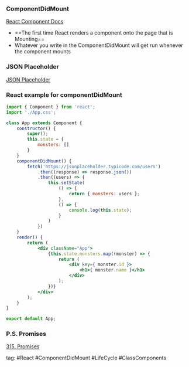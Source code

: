### ComponentDidMount
[React Component Docs](https://reactjs.org/docs/react-component.html)
- ==The first time React renders a component onto the page that is Mounting==
- Whatever you write in the ComponentDidMount will get run whenever the component mounts 

### JSON Placeholder
[JSON Placeholder](https://jsonplaceholder.typicode.com/users)

### React example for componentDidMount
```jsx
import { Component } from 'react';
import './App.css';

class App extends Component {
	constructor() {
		super();
		this.state = {
			monsters: []
		}
	}
	componentDidMount() {
		fetch('https://jsonplaceholder.typicode.com/users')
			.then((response) => response.json())
			.then((users) => {
				this.setState(
					() => {
						return { monsters: users };
					},
					() => {
						console.log(this.state);
					}
				)
			})
	}
	render() {
		return (
			<div className="App">
				{this.state.monsters.map((monster) => {
					return (
						<div key={ monster.id }>
							<h1>{ monster.name }</h1>
						</div>
					);
				})}
			</div>
		);
	}
}

export default App;
```

### P.S. Promises
[315. Promises](315.%20Promises.md)

tag: #React #ComponentDidMount #LifeCycle #ClassComponents 